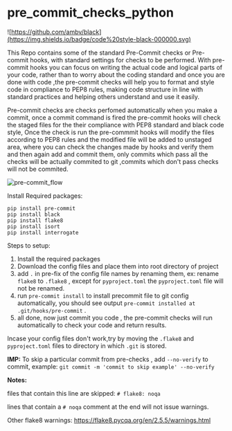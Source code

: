 # pre_commit_checks_python
![https://github.com/ambv/black](https://img.shields.io/badge/code%20style-black-000000.svg)

This Repo contains some of the standard Pre-Commit checks or Pre-commit hooks, with standard settings for checks to be performed.
With pre-commit hooks you can focus on writing the actual code and logical parts of your code, rather than to worry about the coding standard and once you are done with code ,the pre-commit checks will help you to format and style code in compliance to PEP8 rules, making code structure in line with standard practices and helping others understand and use it easily.

Pre-commit checks are checks perfomed automatically when you make a commit, once a commit command is fired the pre-commit hooks will check the staged files for 
the their compliance with PEP8 standard and black code style, Once the check is run the pre-commmit hooks will modify the files according to PEP8 rules and the modified file will be added to  unstaged area, where you can check the changes made by hooks and verify them and then again add and commit them, only commits which pass all the checks will be actually commited to git ,commits which don't pass checks will not be commited.

![pre-commit_flow](https://user-images.githubusercontent.com/28834720/132936889-b12582e3-02dd-49b6-81cd-a50fc5b18c7c.png)


Install Required packages:

```
pip install pre-commit
pip install black
pip install flake8
pip install isort
pip install interrogate
```

Steps to setup:
1. Install the required packages
2. Download the config files and place them into root directory of project
3. add `.` in pre-fix of the config file names by renaming them, ex: rename `flake8` to `.flake8` , except for `pyproject.toml` the `pyproject.toml` file will not be renamed.
4. run `pre-commit install` to install precommit file to git config automatically, you should see output `pre-commit installed at .git/hooks/pre-commit` .
5. all done, now just commit you code , the pre-commit checks will run automatically to check your code and return results.

Incase your config files don't work,try by moving the `.flake8` and `pyproject.toml` files to directory in which `.git` is stored.

**IMP:** To skip a particular commit from pre-checks , add `--no-verify` to commit,
         example: `git commit -m 'commit to skip example' --no-verify`

**Notes:**

files that contain this line are skipped: `# flake8: noqa`

lines that contain a `# noqa` comment at the end will not issue warnings.

Other flake8 warnings:
https://flake8.pycqa.org/en/2.5.5/warnings.html
